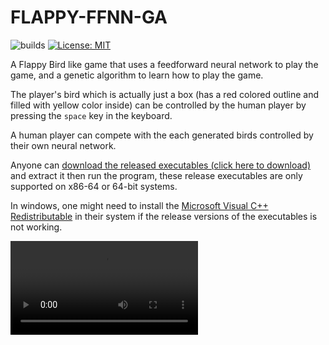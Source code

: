 # FLAPPY-FFNN-GA

![builds](https://github.com/mrdcvlsc/flappy-ffnn-ga/actions/workflows/builds.yml/badge.svg)
[![License: MIT](https://img.shields.io/badge/License-MIT-green.svg)](https://opensource.org/licenses/MIT)

A Flappy Bird like game that uses a feedforward neural network to play the game, and a genetic algorithm to learn how to play the game.

The player's bird which is actually just a box (has a red colored outline and filled with yellow color inside) can be controlled by the human player by pressing the `space` key in the keyboard.

A human player can compete with the each generated birds controlled by their own neural network.

Anyone can [download the released executables (click here to download)](https://github.com/mrdcvlsc/flappy-ffnn-ga/releases) and extract it then run the program, these release executables are only supported on x86-64 or 64-bit systems.

In windows, one might need to install the [Microsoft Visual C++ Redistributable](https://learn.microsoft.com/en-us/cpp/windows/latest-supported-vc-redist?view=msvc-170#visual-studio-2015-2017-2019-and-2022) in their system if the release versions of the executables is not working.

![](docs/flappy-sample.mp4)